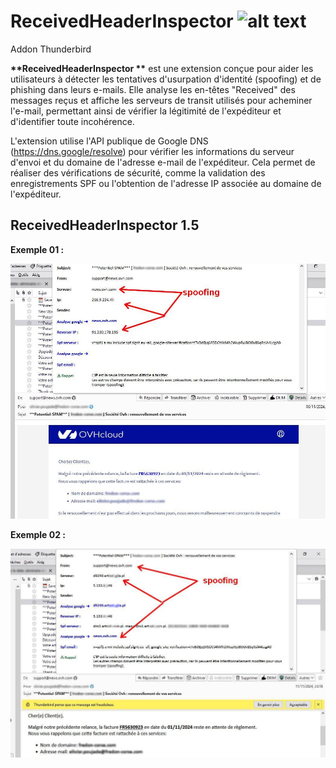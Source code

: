 # ReceivedHeaderInspector ![alt text](https://github.com/PoujadeOlivier/ReceivedHeaderInspector/blob/main/images/bouclier-32px.png)
Addon Thunderbird

<b>**ReceivedHeaderInspector **</b> est une extension conçue pour aider les utilisateurs à détecter les tentatives d'usurpation d'identité (spoofing) et de phishing dans leurs e-mails. Elle analyse les en-têtes "Received" des messages reçus et affiche les serveurs de transit utilisés pour acheminer l'e-mail, permettant ainsi de vérifier la légitimité de l'expéditeur et d'identifier toute incohérence.

L'extension utilise l'API publique de Google DNS (https://dns.google/resolve) pour vérifier les informations du serveur d'envoi et du domaine de l'adresse e-mail de l'expéditeur. Cela permet de réaliser des vérifications de sécurité, comme la validation des enregistrements SPF ou l'obtention de l'adresse IP associée au domaine de l'expéditeur.

## ReceivedHeaderInspector 1.5

<b>Exemple 01 :</b>

![alt text](https://github.com/PoujadeOlivier/ReceivedHeaderInspector/blob/main/Ressources/ExempleSpoofing01.jpg)

<b>Exemple 02 :</b>

![alt text](https://github.com/PoujadeOlivier/ReceivedHeaderInspector/blob/main/Ressources/ExempleSpoofing02.jpg)
